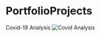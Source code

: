 # PortfolioProjects
Covid-19 Analysis
![Covid Analysis](https://github.com/shivp4/PortfolioProjects/assets/120942235/c38d9dd8-f5aa-4475-9b12-a9580502fe68)

